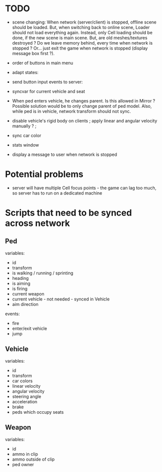 

# TODO

- scene changing: When network (server/client) is stopped, offline scene should be loaded. But, when switching back to online scene, Loader should not load everything again. Instead, only Cell loading should be done, if the new scene is main scene. But, are old meshes/textures destroyed ? Do we leave memory behind, every time when network is stopped ? Or... just exit the game when network is stopped (display message box first ?).

- order of buttons in main menu

- adapt states: 

- send button input events to server: 

- syncvar for current vehicle and seat

- When ped enters vehicle, he changes parent. Is this allowed in Mirror ? Possible solution would be to only change parent of ped model. Also, while ped is in vehicle, network transform should not sync.

- disable vehicle's rigid body on clients ; apply linear and angular velocity manually ? ;

- sync car color

- stats window

- display a message to user when network is stopped



# Potential problems

- server will have multiple Cell focus points - the game can lag too much, so server has to run on a dedicated machine



# Scripts that need to be synced across network


## Ped

variables:

- id
- transform
- is walking / running / sprinting
- heading
- is aiming
- is firing
- current weapon
- current vehicle - not needed - synced in Vehicle
- aim direction

events:

- fire
- enter/exit vehicle
- jump



## Vehicle

variables:

- id
- transform
- car colors
- linear velocity
- angular velocity
- steering angle
- acceleration
- brake
- peds which occupy seats



## Weapon

variables:

- id
- ammo in clip
- ammo outside of clip
- ped owner



